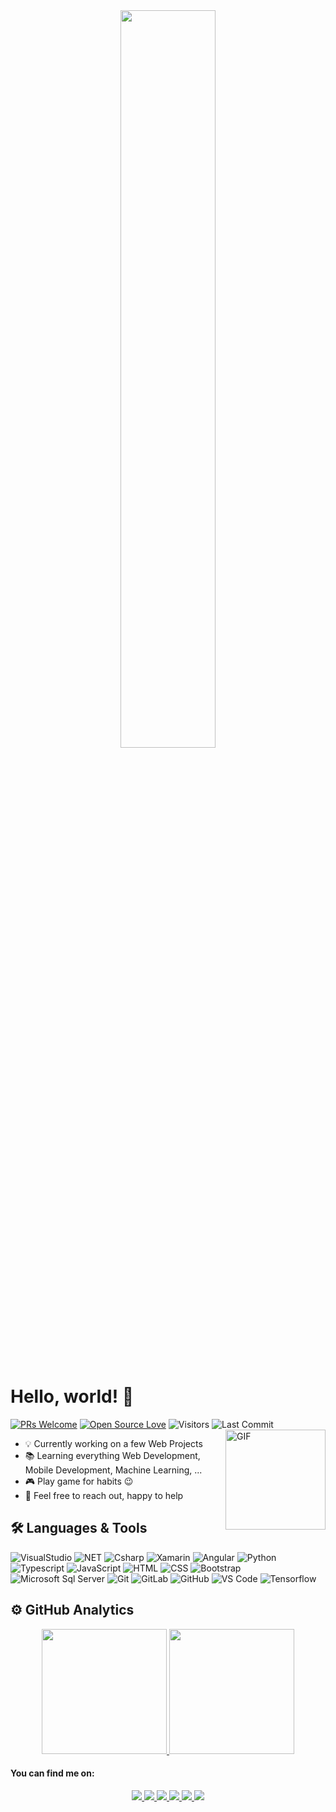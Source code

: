 
<div align="center">
  <img width=55% src="https://i.imgur.com/8MupZHY.gif" />
</div>
  
<br> 

# Hello, world! 👋
[![PRs Welcome](https://img.shields.io/badge/PRs-welcome-blue.svg?style=flat&logo=github)](https://github.com/hootanht)
[![Open Source Love](https://img.shields.io/badge/Open%20Source-%E2%99%A1-blue)](https://github.com/hootanht)
<img alt="Visitors" src="https://komarev.com/ghpvc/?username=hootanht&style=flat&labelColor=black&logo=github&label=PROFILE+VIEWS&color=blue"/>
<img alt="Last Commit" src="https://img.shields.io/github/last-commit/hootanht/hootanht?logo=markdown&label=LAST+UPDATE&color=blue&style=flat">
<img align="right" alt="GIF" height="160px" src="https://media.giphy.com/media/du3J3cXyzhj75IOgvA/giphy.gif" />
- 💡 Currently working on a few Web Projects
- 📚 Learning everything Web Development, Mobile Development, Machine Learning, ... 
- 🎮 Play game for habits 😉
- 💬 Feel free to reach out, happy to help

## 🛠️ Languages & Tools
![VisualStudio](https://img.shields.io/badge/-Visual%20Studio-blueviolet?style=flat-square&logo=visualstudio)
![NET](https://img.shields.io/badge/-.NET-blueviolet?style=flat-square&logo=dotnet)
![Csharp](https://img.shields.io/badge/-Csharp-blueviolet?style=flat-square&logo=csharp&logoColor=ffffff)
![Xamarin](https://img.shields.io/badge/-Xamarin-informational?style=flat-square&logo=xamarin&logoColor=ffffff)
![Angular](https://img.shields.io/badge/-Angular-red?style=flat-square&logo=angular)
![Python](http://img.shields.io/badge/-Python-3776AB?style=flat-square&logo=python&logoColor=ffffff)
![Typescript](https://img.shields.io/npm/types/typescript?color=007acc&label=%20%20%20&logo=typescript&logoColor=ffffff&style=flat-square)
![JavaScript](https://img.shields.io/badge/-JavaScript-%23F7DF1C?style=flat-square&logo=javascript&logoColor=000000&labelColor=%23F7DF1C&color=%23FFCE5A)
![HTML](https://img.shields.io/badge/-HTML5-%23E44D27?style=flat-square&logo=html5&logoColor=ffffff)
![CSS](https://img.shields.io/badge/-CSS3-%231572B6?style=flat-square&logo=css3)
![Bootstrap](https://img.shields.io/badge/-Bootstrap-563D7C?style=flat-square&logo=Bootstrap)
![Microsoft Sql Server](https://img.shields.io/badge/-Sql%20Server-CC2927?style=flat-square&logo=microsoft-sql-server&logoColor=ffffff)
![Git](https://img.shields.io/badge/-Git-%23F05032?style=flat-square&logo=git&logoColor=%23ffffff)
![GitLab](https://img.shields.io/badge/-GitLab-FCA121?style=flat-square&logo=gitlab)
![GitHub](https://img.shields.io/badge/-GitHub-181717?style=flat-square&logo=github)
![VS Code](http://img.shields.io/badge/-VS%20Code-007ACC?style=flat-square&logo=visual-studio-code&logoColor=ffffff)
![Tensorflow](https://img.shields.io/badge/-Tensorflow-181717?style=flat-square&logo=tensorflow&logoColor=ffffff)




## ⚙️ GitHub Analytics
<p align="center">
  <a href="https://github.com/hootanht">
<img height="200em" src="https://github-readme-stats.vercel.app/api/top-langs/?username=hootanht&layout=compact&theme=material-palenight&langs_count=12" />
<img height="200em" src="https://github-readme-stats.vercel.app/api?username=hootanht&show_icons=true&include_all_commits=true&theme=material-palenight" />
  </a>
</p>

#### You can find me on:
<p align="center">
<a href="https://twitter.com/hootanht" target="_blank">
  <img src="https://img.shields.io/badge/Twitter-1DA1F2?style=for-the-badge&logo=twitter&logoColor=white" />
 </a>
 <a href="https://www.linkedin.com/in/hootan-ht-31888a157" target="_blank">
  <img src="https://img.shields.io/badge/LinkedIn-0077B5?style=for-the-badge&logo=linkedin&logoColor=white" />
 </a>
  <a href="http://t.me/hootanht" target="_blank">
  <img src="https://img.shields.io/badge/Telegram-2CA5E0?style=for-the-badge&logo=telegram&logoColor=white" />
 </a>
 <a href="mailto:hootanhemmati@outlook.com" target="_blank">
  <img src="https://img.shields.io/badge/-Mail-yellowgreen?style=for-the-badge&logo=gmail&logoColor=white" />
 </a>
  <a href="https://stackoverflow.com/users/10358773/hootanht" target="_blank">
  <img src="https://img.shields.io/badge/-STACKOVERFLOW-important?style=for-the-badge&logo=stackoverflow&logoColor=white" />
 </a>
  <a href="https://discordapp.com/users/562149371613937664" target="_blank">
  <img src="https://img.shields.io/badge/-DISCORD-blueviolet?style=for-the-badge&logo=discord&logoColor=white" />
 </a>
</p>

